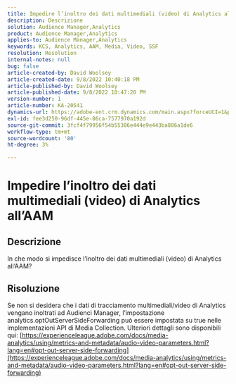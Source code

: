 ```yaml
---
title: Impedire l’inoltro dei dati multimediali (video) di Analytics all’AAM
description: Descrizione
solution: Audience Manager,Analytics
product: Audience Manager,Analytics
applies-to: Audience Manager,Analytics
keywords: KCS, Analytics, AAM, Media, Video, SSF
resolution: Resolution
internal-notes: null
bug: false
article-created-by: David Woolsey
article-created-date: 9/8/2022 10:40:18 PM
article-published-by: David Woolsey
article-published-date: 9/8/2022 10:47:20 PM
version-number: 1
article-number: KA-20541
dynamics-url: https://adobe-ent.crm.dynamics.com/main.aspx?forceUCI=1&pagetype=entityrecord&etn=knowledgearticle&id=6012852f-c72f-ed11-9db1-00224808613b
exl-id: fee3d250-96df-445e-86ca-7577970a192d
source-git-commit: 3fcf4f79956f54b55386e444e9e443ba886a1de6
workflow-type: tm+mt
source-wordcount: '80'
ht-degree: 3%

---
```


# Impedire l’inoltro dei dati multimediali (video) di Analytics all’AAM

## Descrizione

In che modo si impedisce l’inoltro dei dati multimediali (video) di Analytics all’AAM?

## Risoluzione


Se non si desidera che i dati di tracciamento multimediali/video di Analytics vengano inoltrati ad Audienci Manager, l’impostazione analytics.optOutServerSideForwarding può essere impostata su true nelle implementazioni API di Media Collection. Ulteriori dettagli sono disponibili qui: [https://experienceleague.adobe.com/docs/media-analytics/using/metrics-and-metadata/audio-video-parameters.html?lang=en#opt-out-server-side-forwarding](https://experienceleague.adobe.com/docs/media-analytics/using/metrics-and-metadata/audio-video-parameters.html?lang=en#opt-out-server-side-forwarding)

